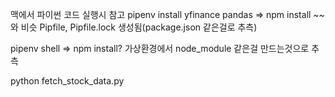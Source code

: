 맥에서 파이썬 코드 실행시 참고
pipenv install yfinance pandas => npm install ~~와 비슷 Pipfile, Pipfile.lock 생성됨(package.json 같은걸로 추측)

pipenv shell => npm install? 가상환경에서 node_module 같은걸 만드는것으로 추측

python fetch_stock_data.py

